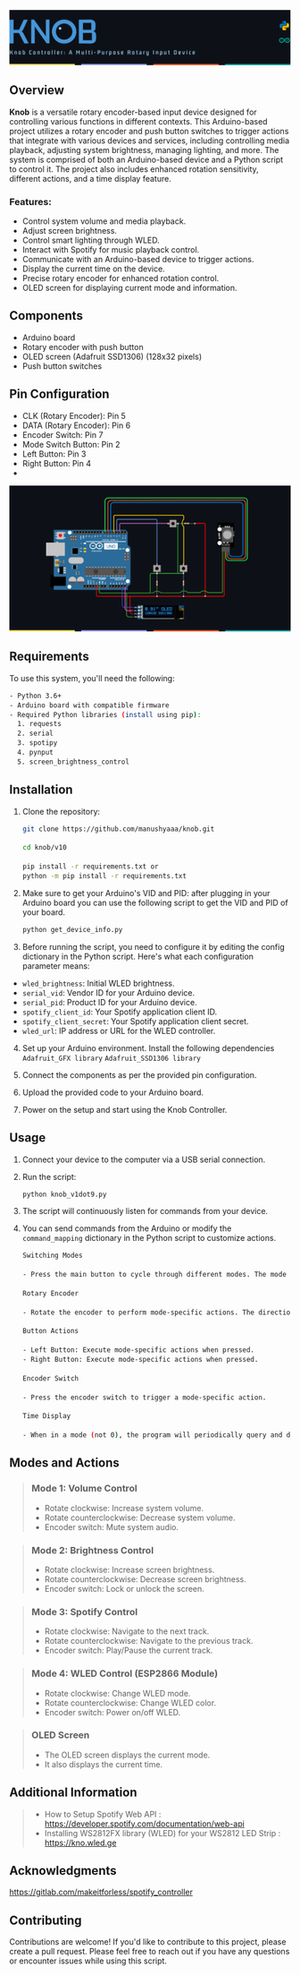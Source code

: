 ![Knob Controller](https://github.com/manushyaaa/knob/blob/main/knob_banner.png)

## Overview

**Knob** is a versatile rotary encoder-based input device designed for controlling various functions in different contexts. This Arduino-based project utilizes a rotary encoder and push button switches to trigger actions that integrate with various devices and services, including controlling media playback, adjusting system brightness, managing lighting, and more. The system is comprised of both an Arduino-based device and a Python script to control it. The project also includes enhanced rotation sensitivity, different actions, and a time display feature.

### Features:
- Control system volume and media playback.
- Adjust screen brightness.
- Control smart lighting through WLED.
- Interact with Spotify for music playback control.
- Communicate with an Arduino-based device to trigger actions.
- Display the current time on the device.
- Precise rotary encoder for enhanced rotation control.
- OLED screen for displaying current mode and information.

## Components

- Arduino board
- Rotary encoder with push button
- OLED screen (Adafruit SSD1306) (128x32 pixels)
- Push button switches

## Pin Configuration

- CLK (Rotary Encoder): Pin 5
- DATA (Rotary Encoder): Pin 6
- Encoder Switch: Pin 7
- Mode Switch Button: Pin 2
- Left Button: Pin 3
- Right Button: Pin 4
- 
![Knob Circuit](https://github.com/manushyaaa/knob/blob/main/knob_circuit.png)

## Requirements

To use this system, you'll need the following:
```bash
- Python 3.6+
- Arduino board with compatible firmware
- Required Python libraries (install using pip):
  1. requests
  2. serial
  3. spotipy
  4. pynput
  5. screen_brightness_control
```

## Installation

1. Clone the repository:
   
   ```bash   
   git clone https://github.com/manushyaaa/knob.git

   cd knob/v10

   pip install -r requirements.txt or
   python -m pip install -r requirements.txt
   
   ```
2. Make sure to get your Arduino's VID and PID: after plugging in your Arduino board you can use the following script to get the VID and PID of your board.
   ```bash
   python get_device_info.py
   ```
3. Before running the script, you need to configure it by editing the config dictionary in the Python script. Here's what each configuration parameter means:

- `wled_brightness`: Initial WLED brightness.
- `serial_vid`: Vendor ID for your Arduino device.
- `serial_pid`: Product ID for your Arduino device.
- `spotify_client_id`: Your Spotify application client ID.
- `spotify_client_secret`: Your Spotify application client secret.
- `wled_url`: IP address or URL for the WLED controller.

4. Set up your Arduino environment. Install the following dependencies  
  `Adafruit_GFX library`
  `Adafruit_SSD1306 library`

5. Connect the components as per the provided pin configuration.

6. Upload the provided code to your Arduino board.

7. Power on the setup and start using the Knob Controller.

## Usage

1. Connect your device to the computer via a USB serial connection.

2. Run the script:

   ```bash
   python knob_v1dot9.py
   ```

3. The script will continuously listen for commands from your device.

4. You can send commands from the Arduino or modify the `command_mapping` dictionary in the Python script to customize actions.

    ```bash
    Switching Modes
    
    - Press the main button to cycle through different modes. The mode is displayed on the OLED screen.
    
    Rotary Encoder
    
    - Rotate the encoder to perform mode-specific actions. The direction of rotation determines the action.
    
    Button Actions
    
    - Left Button: Execute mode-specific actions when pressed.
    - Right Button: Execute mode-specific actions when pressed.
    
    Encoder Switch
    
    - Press the encoder switch to trigger a mode-specific action.
    
    Time Display
    
    - When in a mode (not 0), the program will periodically query and display time information when connected to a serial device.
    ```
## Modes and Actions

>### Mode 1: Volume Control  
  >- Rotate clockwise: Increase system volume.
  >- Rotate counterclockwise: Decrease system volume.
  >- Encoder switch: Mute system audio.

>### Mode 2: Brightness Control
  >- Rotate clockwise: Increase screen brightness.
  >- Rotate counterclockwise: Decrease screen brightness.
  >- Encoder switch: Lock or unlock the screen.

>### Mode 3: Spotify Control
  >- Rotate clockwise: Navigate to the next track.
  >- Rotate counterclockwise: Navigate to the previous track.
  >- Encoder switch: Play/Pause the current track.

>### Mode 4: WLED Control (ESP2866 Module)
  >- Rotate clockwise: Change WLED mode.
  >- Rotate counterclockwise: Change WLED color.
  >- Encoder switch: Power on/off WLED.

>### OLED Screen
  >- The OLED screen displays the current mode.
  >- It also displays the current time.

## Additional Information 
  >- How to Setup Spotify Web API  : https://developer.spotify.com/documentation/web-api
  >- Installing WS2812FX library (WLED) for your WS2812 LED Strip : https://kno.wled.ge


## Acknowledgments

https://gitlab.com/makeitforless/spotify_controller

## Contributing

Contributions are welcome! If you'd like to contribute to this project, please create a pull request. Please feel free to reach out if you have any questions or encounter issues while using this script.

